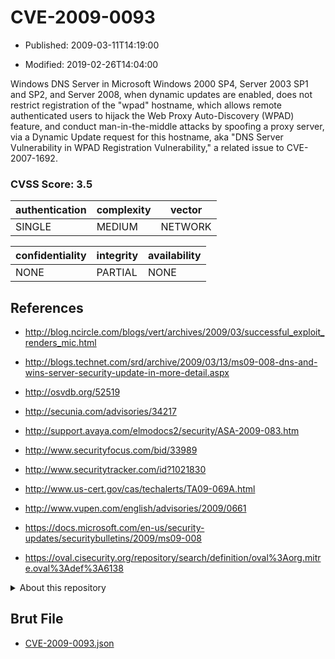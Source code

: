 # CVE-2009-0093

- Published: 2009-03-11T14:19:00

- Modified: 2019-02-26T14:04:00

Windows DNS Server in Microsoft Windows 2000 SP4, Server 2003 SP1 and SP2, and Server 2008, when dynamic updates are enabled, does not restrict registration of the "wpad" hostname, which allows remote authenticated users to hijack the Web Proxy Auto-Discovery (WPAD) feature, and conduct man-in-the-middle attacks by spoofing a proxy server, via a Dynamic Update request for this hostname, aka "DNS Server Vulnerability in WPAD Registration Vulnerability," a related issue to CVE-2007-1692.

### CVSS Score: **3.5**

| authentication | complexity | vector |
| --- | --- | --- |
| SINGLE | MEDIUM | NETWORK |

| confidentiality | integrity | availability |
| --- | --- | --- |
| NONE | PARTIAL | NONE |

## References

* http://blog.ncircle.com/blogs/vert/archives/2009/03/successful_exploit_renders_mic.html

* http://blogs.technet.com/srd/archive/2009/03/13/ms09-008-dns-and-wins-server-security-update-in-more-detail.aspx

* http://osvdb.org/52519

* http://secunia.com/advisories/34217

* http://support.avaya.com/elmodocs2/security/ASA-2009-083.htm

* http://www.securityfocus.com/bid/33989

* http://www.securitytracker.com/id?1021830

* http://www.us-cert.gov/cas/techalerts/TA09-069A.html

* http://www.vupen.com/english/advisories/2009/0661

* https://docs.microsoft.com/en-us/security-updates/securitybulletins/2009/ms09-008

* https://oval.cisecurity.org/repository/search/definition/oval%3Aorg.mitre.oval%3Adef%3A6138

<details>
<summary>About this repository</summary> 

  This repository is part of the project [Live Hack CVE](https://github.com/Live-Hack-CVE). Main website can be found [www.live-hack.org](https://www.live-hack.org) 
  
  Made by [Sn0wAlice](https://github.com/Sn0wAlice) for the people that care about security and need to have a feed of the latest CVEs. Hope you enjoy it, don't forget to star the repo and follow me on [Twitter](https://twitter.com/Sn0wAlice) and [Github](https://github.com/Sn0wAlice). And that is my [personnal website](https://www.alice-snow.me/)

  - [Home Page](https://github.com/Live-Hack-CVE)
  - [Framework](https://github.com/Live-Hack-CVE/cve-framework)
  - [CVE database](https://github.com/Live-Hack-CVE/full_database)
  - [Changelog](https://github.com/Live-Hack-CVE/Changelog)
</details>

## Brut File

* [CVE-2009-0093.json](https://raw.githubusercontent.com/Live-Hack-CVE/full_database/main/cves/2009/CVE-2009-0093.json)

